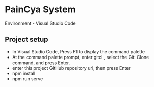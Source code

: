 # PainCya System

Environment - Visual Studio Code

## Project setup

- In Visual Studio Code, Press F1 to display the command palette
- At the command palette prompt, enter gitcl , select the Git: Clone command, and press Enter.
- enter this project GitHub repository url, then press Enter
- npm install
- npm run serve


